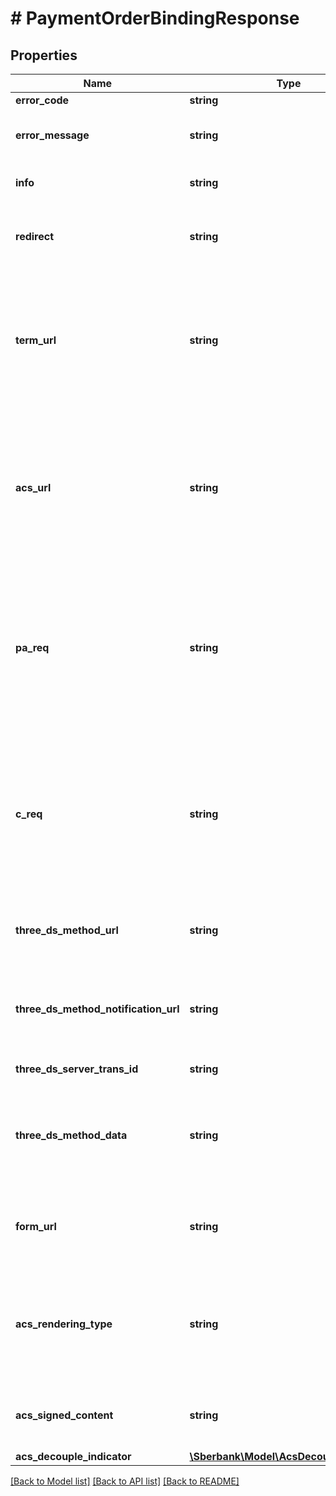 # # PaymentOrderBindingResponse

## Properties

Name | Type | Description | Notes
------------ | ------------- | ------------- | -------------
**error_code** | **string** | Код ошибки |
**error_message** | **string** | Описание ошибки на языке, переданном в параметре language в запросе | [optional]
**info** | **string** | Сообщение для отображения Плательщику | [optional]
**redirect** | **string** | Адрес возврата после совершения оплаты - returnUrl или failUrl (в зависиомсти от результата) | [optional]
**term_url** | **string** | URL адрес Клиента для возврата после проведения 3-D Secure аутентификации Плательщика. Обязателен, если используется платёжная страница на стороне Клиента и 3DS Server Банка | [optional]
**acs_url** | **string** | Адрес ACS Банка-эмитента для проведения 3-D Secure аутентификации Карты Плательщика. Не используется при платежах, не требующих дополнительной аутентификации на ACS Банка-эмитента. | [optional]
**pa_req** | **string** | Сообщение Payer Authentication Request для проведения 3-D Secure аутентификации Карты Плательщика по протоколу 3-D Secure 1.0.2. Не используется при платежах, не требующих дополнительной аутентификации на ACS Банка-эмитента. | [optional]
**c_req** | **string** | Сообщение Challenge Request для проведения 3-D Secure аутентификации Карты Плательщика по протоколу 3-D Secure 2.x.x. Не используется при платежах, не требующих дополнительной аутентификации на ACS Банка-эмитента. | [optional]
**three_ds_method_url** | **string** | URL адрес для отправки запроса 3DS Method Data, если карта поддерживает вызов 3DS Method | [optional]
**three_ds_method_notification_url** | **string** | URL адрес Клиента для получения уведомления о завершении вызова 3DS Method (3DS Method Notification URL) | [optional]
**three_ds_server_trans_id** | **string** | Идентификатор 3DS Server Transaction ID | [optional]
**three_ds_method_data** | **string** | Значение объекта 3DS Method Data в кодировке base64url, если карта поддерживает 3DS Method и threeDSMNotificationUrl был передан в запросе | [optional]
**form_url** | **string** | URL-адрес страницы, на который должен быть перенаправлен браузер Плательщика для дальнейшего проведения операции | [optional]
**acs_rendering_type** | **string** | Шаблон UI, выбранный ACS из поддерживаемых SDK для проведения Challenge с Плательщиком в сценарии Application-based. Передается в кодировке base64 | [optional]
**acs_signed_content** | **string** | Параметры ACS для проведения Challenge с Плательщиком в сценарии Application-based | [optional]
**acs_decouple_indicator** | [**\Sberbank\Model\AcsDecoupleIndicator**](AcsDecoupleIndicator.md) |  | [optional]

[[Back to Model list]](../../README.md#models) [[Back to API list]](../../README.md#endpoints) [[Back to README]](../../README.md)
